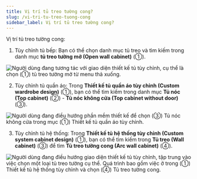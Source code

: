```yaml
---
title: Vị trí tủ treo tường cong?
slug: /vi-tri-tu-treo-tuong-cong
sidebar_label: Vị trí tủ treo tường cong?
---
```


Vị trí tủ treo tường cong:

1. Tùy chỉnh tủ bếp: Bạn có thể chọn danh mục tủ treo và tìm kiếm trong danh mục **tủ treo tường mở (Open wall cabinet)** (①).

![Người dùng đang tương tác với giao diện thiết kế tủ tùy chỉnh, cụ thể là chọn (①) tủ treo tường mở từ menu thả xuống.](https://storage.googleapis.com/jegavn_kb/images/b7023880-6f34-4533-9184-33004a399563.png)

2. Tùy chỉnh tủ quần áo: Trong **Thiết kế tủ quần áo tùy chỉnh (Custom wardrobe design)** (①), bạn có thể tìm kiếm trong danh mục **Tủ nóc (Top cabinet)** (②) - **Tủ nóc không cửa (Top cabinet without door)** (③).

![Người dùng đang điều hướng phần mềm thiết kế để chọn (③) Tủ nóc không cửa trong mục (①) Thiết kế tủ quần áo tùy chỉnh.](https://storage.googleapis.com/jegavn_kb/images/755685e1-821c-424f-b09e-f8f93b79de3e.png)

3. Tùy chỉnh tủ hệ thống: Trong **Thiết kế tủ hệ thống tùy chỉnh (Custom system cabinet design)** (①), bạn có thể tìm kiếm trong **Tủ treo (Wall cabinet)** (③) để tìm **Tủ treo tường cong (Arc wall cabinet)** (④).

![Người dùng đang điều hướng giao diện thiết kế tủ tùy chỉnh, tập trung vào việc chọn một loại tủ treo tường cụ thể. Quá trình bao gồm việc ở trong (①) Thiết kế tủ hệ thống tùy chỉnh và chọn (④) Tủ treo tường cong.](https://storage.googleapis.com/jegavn_kb/images/bb61cd03-20ed-47ab-adca-88419f0f7267.png)